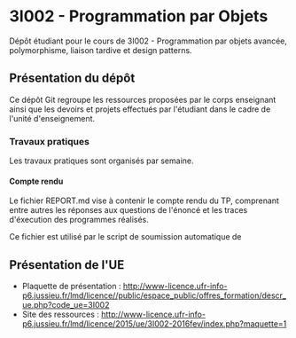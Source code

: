 
# 3I002 - Programmation par Objets

Dépôt étudiant pour le cours de 3I002 - Programmation par objets avancée, polymorphisme, liaison tardive et design patterns.

## Présentation du dépôt

Ce dépôt Git regroupe les ressources proposées par le corps enseignant ainsi que les devoirs et projets effectués par l'étudiant dans le cadre de l'unité d'enseignement.

### Travaux pratiques

Les travaux pratiques sont organisés par semaine.

#### Compte rendu

Le fichier REPORT.md vise à contenir le compte rendu du TP, comprenant entre autres les réponses aux questions de l'énoncé et les traces d'éxecution des programmes réalisés.

Ce fichier est utilisé par le script de soumission automatique de

## Présentation de l'UE

* Plaquette de présentation : http://www-licence.ufr-info-p6.jussieu.fr/lmd/licence//public/espace_public/offres_formation/descr_ue.php?code_ue=3I002
* Site des ressources : http://www-licence.ufr-info-p6.jussieu.fr/lmd/licence/2015/ue/3I002-2016fev/index.php?maquette=1

